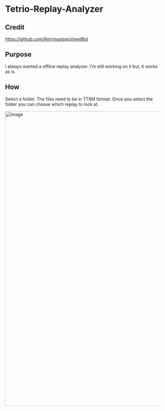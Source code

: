 # Tetrio-Replay-Analyzer

## Credit
https://github.com/Kerrmunism/sheetBot

## Purpose
I always wanted a offline replay analyzer. I'm still working on it but, it works as is.

## How
Select a folder. The files need to be in TTRM format.
Once you select the folder you can choose which replay to look at.

<img width="958" alt="image" src="https://github.com/user-attachments/assets/c3329aeb-b6e9-4bd2-99df-7895defa2cce">
